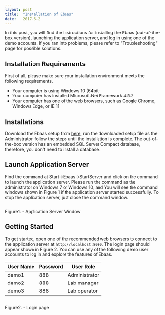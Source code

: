 ```yaml
---
layout: post
title:  "Installation of Ebaas"
date:   2017-6-2
---
```


<p class="intro"><span class="dropcap">I</span>n this post, you will find the instructions for installing the Ebaas (out-of-the-box version), launching the application server, and log in using one of the demo accounts. If you ran into problems, please refer to "Troubleshooting" page for possible solutions.</p>

## Installation Requirements

First of all, please make sure your installation environment meets the following requirements.

* Your computer is using Windows 10 (64bit)
* Your computer has installed Microsoft.Net Framework 4.5.2
* Your computer has one of the web browsers, such as Google Chrome,  Windows Edge, or IE 11

## Installations

Download the Ebaas setup from <a class="post-link" href="https://ebaas.github.io/download/">here</a>, run the downloaded setup file as the Administrator, follow the steps until the installation is complete. The out-of-the-box version has an embedded SQL Server Compact database, therefore, you don't need to install a database.

## Launch Application Server

Find the command at Start->Ebaas->StartServer and click on the command to launch the application server. Please run the command as the administrator on Windows 7 or Windows 10, and You will see the command windows shown in Figure 1 if the application server started successfully. To stop the application server, just close the command window.

<img src="{{'/assets/img/2017-06-01-Fig1.png' | prepend: site.baseurl }}" alt="">

Figure1. - Application Server Window

## Getting Started

To get started, open one of the recommended web browsers to connect to the application server at <code>http://localhost:8080</code>.  The login page should appear shown in Figure 2.  You can use any of the following demo user accounts to log in and explore the features of Ebaas.

| User Name | Password | User Role |
|-------|--------|---------|
| demo1 | 888 | Administrator |
| demo2 | 888 | Lab manager |
| demo3 | 888 | Lab operator |

<img src="{{'/assets/img/2017-06-01-Fig2.png' | prepend: site.baseurl }}" alt="">

Figure2. - Login page
